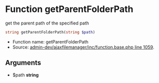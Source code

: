 Function getParentFolderPath
===========================

get the parent path of the specified path



```php
string getParentFolderPath(string $path)
```

* Function name: getParentFolderPath
* Source: [admin-dev/ajaxfilemanager/inc/function.base.php line 1059](https://github.com/PrestaShop/PrestaShop/blob/1.5.6.3/admin-dev/ajaxfilemanager/inc/function.base.php#L1059).

Arguments
---------

* $path **string**

